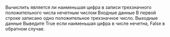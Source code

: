 Вычислить является ли наименьшая цифра в записи трехзначного положительного числа нечетным числом
Входные данные
В первой строке записано одно положительное трехзначное число.
Выходные данные
Выведите True если наименьшая цифра в числе нечетна, False в обратном случае.